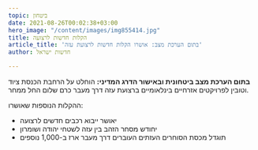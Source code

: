 ```yaml
---
topic: ביטחון
date: 2021-08-26T00:02:38+03:00
hero_image: "/content/images/img855414.jpg"
title: הקלות חדשות לרצועה
article_title: 'בתום הערכת מצב: אושרו הקלות חדשות לרצועת עזה'
author: חדשות ישראל

---
```

**בתום הערכת מצב ביטחונית ובאישור הדרג המדיני:** הוחלט על הרחבת הכנסת ציוד וטובין לפרויקטים אזרחיים בינלאומיים ברצועת עזה דרך מעבר כרם שלום החל ממחר.

ההקלות הנוספות שאושרו:

* יאושר ייבוא רכבים חדשים לרצועה
* יחודש מסחר הזהב בין עזה לשטחי יהודה ושומרון
* תוגדל מכסת הסוחרים העזתים העוברים דרך מעבר ארז ב-1,000 נוספים